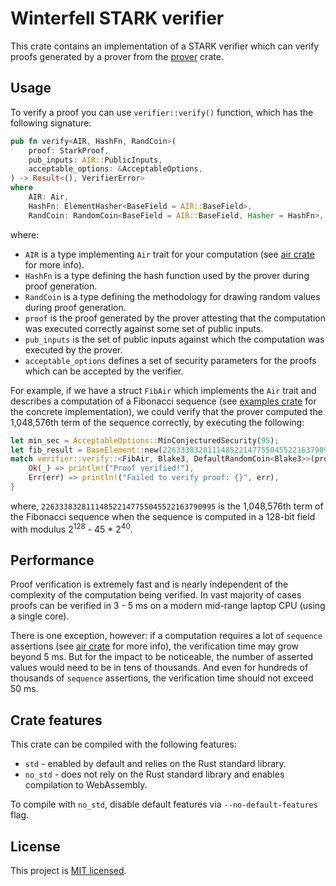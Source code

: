 # Winterfell STARK verifier
This crate contains an implementation of a STARK verifier which can verify proofs generated by a prover from the [prover](../prover) crate.

## Usage
To verify a proof you can use `verifier::verify()` function, which has the following signature:
```Rust
pub fn verify<AIR, HashFn, RandCoin>(
    proof: StarkProof,
    pub_inputs: AIR::PublicInputs,
    acceptable_options: &AcceptableOptions,
) -> Result<(), VerifierError> 
where 
    AIR: Air, 
    HashFn: ElementHasher<BaseField = AIR::BaseField>,
    RandCoin: RandomCoin<BaseField = AIR::BaseField, Hasher = HashFn>,
```
where:

* `AIR` is a type implementing `Air` trait for your computation (see [air crate](../air) for more info).
* `HashFn` is a type defining the hash function used by the prover during proof generation.
* `RandCoin` is a type defining the methodology for drawing random values during proof generation.
* `proof` is the proof generated by the prover attesting that the computation was executed correctly against some set of public inputs.
* `pub_inputs` is the set of public inputs against which the computation was executed by the prover.
* `acceptable_options` defines a set of security parameters for the proofs which can be accepted by the verifier.

For example, if we have a struct `FibAir` which implements the `Air` trait and describes a computation of a Fibonacci sequence (see [examples crate](../examples) for the concrete implementation), we could verify that the prover computed the 1,048,576th term of the sequence correctly, by executing the following:

```Rust
let min_sec = AcceptableOptions::MinConjecturedSecurity(95);
let fib_result = BaseElement::new(226333832811148522147755045522163790995);
match verifier::verify::<FibAir, Blake3, DefaultRandomCoin<Blake3>>(proof, fib_result, &min_sec) {
    Ok(_) => println!("Proof verified!"),
    Err(err) => println!("Failed to verify proof: {}", err),
}
```
where, `226333832811148522147755045522163790995` is the 1,048,576th term of the Fibonacci sequence when the sequence is computed in a 128-bit field with modulus 2<sup>128</sup> - 45 * 2<sup>40</sup>.

## Performance
Proof verification is extremely fast and is nearly independent of the complexity of the computation being verified. In vast majority of cases proofs can be verified in 3 - 5 ms on a modern mid-range laptop CPU (using a single core).

There is one exception, however: if a computation requires a lot of `sequence` assertions (see [air crate](../air) for more info), the verification time may grow beyond 5 ms. But for the impact to be noticeable, the number of asserted values would need to be in tens of thousands. And even for hundreds of thousands of `sequence` assertions, the verification time should not exceed 50 ms.

## Crate features
This crate can be compiled with the following features:

* `std` - enabled by default and relies on the Rust standard library.
* `no_std` - does not rely on the Rust standard library and enables compilation to WebAssembly.

To compile with `no_std`, disable default features via `--no-default-features` flag.

License
-------

This project is [MIT licensed](../LICENSE).